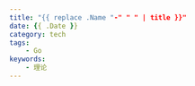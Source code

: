 ```yaml
---
title: "{{ replace .Name "-" " " | title }}"
date: {{ .Date }}
category: tech
tags:
    - Go
keywords:
    - 理论
---
```

